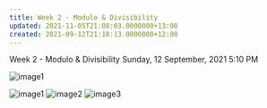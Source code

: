 ```yaml
---
title: Week 2 - Modulo & Divisibility
updated: 2021-11-05T21:08:03.0000000+13:00
created: 2021-09-12T21:10:13.0000000+12:00
---
```


Week 2 - Modulo & Divisibility
Sunday, 12 September, 2021
5:10 PM

![image1](../../../../resources/89cdecfc6d5b4d65a636389fa32a95f8.png)

![image1](../../../../resources/89cdecfc6d5b4d65a636389fa32a95f8.png)
![image2](../../../../resources/959c3355094846c8986be8a2eefc14ba.png)
![image3](../../../../resources/703f1c301fa54b38bd72072a1b608595.png)

